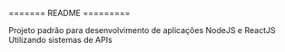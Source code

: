 ======= README =========

Projeto padrão para desenvolvimento de aplicações NodeJS e ReactJS Utilizando sistemas de APIs
